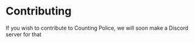 # Contributing
If you wish to contribute to Counting Police, we will soon make a Discord server for that

